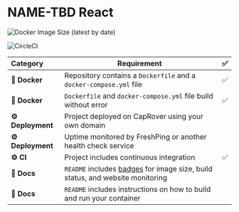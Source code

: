 # NAME-TBD React

![Docker Image Size (latest by date)](https://img.shields.io/docker/image-size/atleastzero/name-react)

![CircleCI](https://img.shields.io/circleci/build/github/atleastzero/name-react)


|  Category  | Requirement                                                                                          | ✅ |
|:---------- |------------------------------------------------------------------------------------------------------|:-:|
| **🐳 Docker** | Repository contains a `Dockerfile` and a `docker-compose.yml` file                                  | ✅ |
| **🐳 Docker** | `Dockerfile` and `docker-compose.yml` file build without error                                      | ✅ |
| **⚙️ Deployment** | Project deployed on CapRover using your own domain | |                             |  |
| **⚙️ Deployment** | Uptime monitored by FreshPing or another health check service ||
|   **⚙️ CI**   | Project includes continuous integration  | ✅ |
|  **📝 Docs**  | `README` includes [badges](https://shields.io) for image size, build status, and website monitoring |   |
|  **📝 Docs**  | `README` includes instructions on how to build and run your container                               |   |
